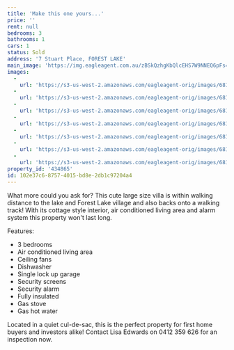```yaml
---
title: 'Make this one yours...'
price: ''
rent: null
bedrooms: 3
bathrooms: 1
cars: 1
status: Sold
address: '7 Stuart Place, FOREST LAKE'
main_image: 'https://img.eagleagent.com.au/zBSkQzhgKbQlcEHS7W9NNEQ6pFs=/1280x854/smart/https://s3-us-west-2.amazonaws.com/eagleagent-orig/images/6818429/104547416-image-M.jpg'
images:
  -
    url: 'https://s3-us-west-2.amazonaws.com/eagleagent-orig/images/6818435/104547416-image-F.jpg'
  -
    url: 'https://s3-us-west-2.amazonaws.com/eagleagent-orig/images/6818434/104547416-image-E.jpg'
  -
    url: 'https://s3-us-west-2.amazonaws.com/eagleagent-orig/images/6818433/104547416-image-D.jpg'
  -
    url: 'https://s3-us-west-2.amazonaws.com/eagleagent-orig/images/6818432/104547416-image-C.jpg'
  -
    url: 'https://s3-us-west-2.amazonaws.com/eagleagent-orig/images/6818431/104547416-image-B.jpg'
  -
    url: 'https://s3-us-west-2.amazonaws.com/eagleagent-orig/images/6818430/104547416-image-A.jpg'
  -
    url: 'https://s3-us-west-2.amazonaws.com/eagleagent-orig/images/6818429/104547416-image-M.jpg'
property_id: '434865'
id: 102e37c6-8757-4015-bd8e-2db1c97204a4
---
```

What more could you ask for? This cute large size villa is within walking distance to the lake and Forest Lake village and also backs onto a walking track! With its cottage style interior, air conditioned living area and alarm system this property won't last long.

Features:
* 3 bedrooms
* Air conditioned living area
* Ceiling fans
* Dishwasher
* Single lock up garage
* Security screens
* Security alarm
* Fully insulated
* Gas stove
* Gas hot water

Located in a quiet cul-de-sac, this is the perfect property for first home buyers and investors alike!
Contact Lisa Edwards on 0412 359 626 for an inspection now.